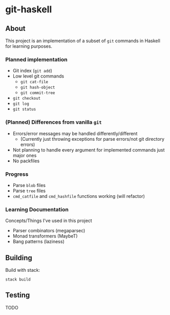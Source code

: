 # git-haskell

## About
This project is an implementation of a subset of `git` commands in Haskell for learning purposes.

### Planned implementation
  - Git index (`git add`)
  - Low level git commands
    - `git cat-file`
    - `git hash-object`
    - `git commit-tree`
  - `git checkout`
  - `git log`
  - `git status`

### (Planned) Differences from vanilla `git`
  - Errors/error messages may be handled differently/different
    - (Currently just throwing exceptions for parse errors/not git directory errors)
  - Not planning to handle every argument for implemented commands just major ones
  - No packfiles

### Progress
  - Parse `blob` files
  - Parse `tree` files
  - `cmd_catfile` and `cmd_hashfile` functions working (will refactor)

### Learning Documentation
Concepts/Things I've used in this project

  - Parser combinators (megaparsec)
  - Monad transformers (MaybeT)
  - Bang patterns (laziness)

## Building
Build with stack:
```
stack build
```

## Testing
TODO
